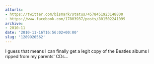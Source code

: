 ```yaml
---
alturls:
- https://twitter.com/bismark/status/4578451923148800
- https://www.facebook.com/17803937/posts/801502241099
archive:
- 2010-11
date: '2010-11-16T16:56:02+00:00'
slug: '1289926562'
---
```


I guess that means I can finally get a legit copy of the Beatles albums I ripped from my parents' CDs...

